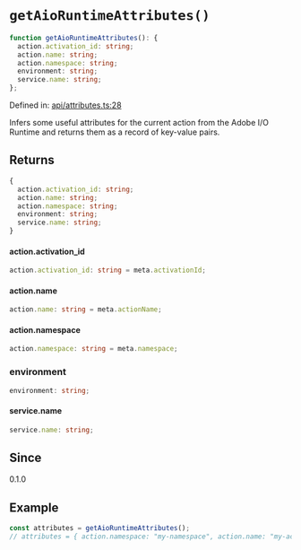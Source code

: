 # `getAioRuntimeAttributes()`

```ts
function getAioRuntimeAttributes(): {
  action.activation_id: string;
  action.name: string;
  action.namespace: string;
  environment: string;
  service.name: string;
};
```

Defined in: [api/attributes.ts:28](https://github.com/adobe/aio-lib-telemetry/blob/9592ef0d673b0c1c4209408c0de01f199de38283/source/api/attributes.ts#L28)

Infers some useful attributes for the current action from the Adobe I/O Runtime
and returns them as a record of key-value pairs.

## Returns

```ts
{
  action.activation_id: string;
  action.name: string;
  action.namespace: string;
  environment: string;
  service.name: string;
}
```

#### action.activation_id

```ts
action.activation_id: string = meta.activationId;
```

#### action.name

```ts
action.name: string = meta.actionName;
```

#### action.namespace

```ts
action.namespace: string = meta.namespace;
```

### environment

```ts
environment: string;
```

#### service.name

```ts
service.name: string;
```

## Since

0.1.0

## Example

```ts
const attributes = getAioRuntimeAttributes();
// attributes = { action.namespace: "my-namespace", action.name: "my-action", ... }
```
